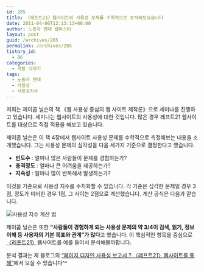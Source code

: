 ```yaml
---
id: 285
title: 〈레프트21〉웹사이트의 사용성 문제를 수학적으로 분석해보았습니다
date: 2011-04-06T12:13:13+00:00
author: 노동자 연대 웹마스터
layout: post
guid: /archives/285
permalink: /archives/285
tistory_id:
  - 86
categories:
  - 개발 이야기
tags:
  - 노동자 연대
  - 사용성
  - 사용성지수
---
```

저희는 제이콥 닐슨의 책 《웹 사용성 중심의 웹 사이트 제작론》으로 세미나를 진행하고 있습니다. 세미나는 웹사이트의 사용성에 대한 것입니다. 많은 경우 레프트21 웹사이트를 대상으로 직접 적용을 해보고 있습니다. 

제이콥 닐슨은 이 책 4장에서 웹사이트 사용성 문제를 수학적으로 측정해보는 내용을 소개했습니다. 그는 사용성 문제의 심각성을 다음 세가지 기준으로 결정한다고 했습니다.

  * **빈도수** : 얼마나 많은 사람들이 문제를 경험하는가?
  * **충격정도** : 얼마나 큰 어려움을 제공하는가?
  * **지속성** : 얼마나 많이 반복해서 발생하는가? 

이것을 기준으로 사용성 지수를 수치화할 수 있습니다. 각 기준은 심각한 문제일 경우 3점, 정도가 미비한 경우 1점, 그 사이는 2점으로 계산했습니다. 계산 공식은 다음과 같습니다. 


![사용성 지수 계산 법](http://lh4.ggpht.com/_zQyCEG3Bf8M/TZX6IHNWtqI/AAAAAAAAAHU/Wu5Qo7THlUk/useability-formula.png) 

제이콥 닐슨은 또한 **“사람들이 경험하게 되는 사용성 문제의 약 3/4이 검색, 읽기, 정보 이해 등 사용자의 기본 목표와 관계”가 많다**고 했습니다. 이 핵심적인 항목을 중심으로 <a href="http://wspaper.org/">〈레프트21〉</a>웹사이트를 예를 들어서 분석해볼까합니다. 

분석 결과는 제 블로그의 <a title="[http://www.oneweb.co.kr/archives/461]로 이동합니다." target="_blank" href="http://www.oneweb.co.kr/archives/461">“페이지 디자인 사용성 보고서 ? 〈레프트21〉웹사이트를 통해”</a>에서 보실 수 있습니다^^

